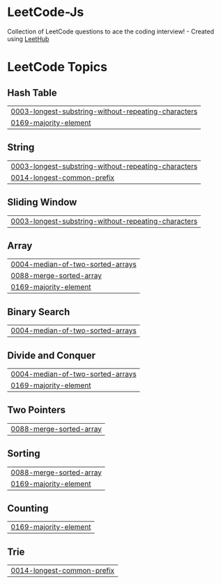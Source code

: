 # LeetCode-Js
Collection of LeetCode questions to ace the coding interview! - Created using [LeetHub](https://github.com/QasimWani/LeetHub)

<!---LeetCode Topics Start-->
# LeetCode Topics
## Hash Table
|  |
| ------- |
| [0003-longest-substring-without-repeating-characters](https://github.com/Enr1coFreitas/LeetCode-Js/tree/master/0003-longest-substring-without-repeating-characters) |
| [0169-majority-element](https://github.com/Enr1coFreitas/LeetCode-Js/tree/master/0169-majority-element) |
## String
|  |
| ------- |
| [0003-longest-substring-without-repeating-characters](https://github.com/Enr1coFreitas/LeetCode-Js/tree/master/0003-longest-substring-without-repeating-characters) |
| [0014-longest-common-prefix](https://github.com/Enr1coFreitas/LeetCode-Js/tree/master/0014-longest-common-prefix) |
## Sliding Window
|  |
| ------- |
| [0003-longest-substring-without-repeating-characters](https://github.com/Enr1coFreitas/LeetCode-Js/tree/master/0003-longest-substring-without-repeating-characters) |
## Array
|  |
| ------- |
| [0004-median-of-two-sorted-arrays](https://github.com/Enr1coFreitas/LeetCode-Js/tree/master/0004-median-of-two-sorted-arrays) |
| [0088-merge-sorted-array](https://github.com/Enr1coFreitas/LeetCode-Js/tree/master/0088-merge-sorted-array) |
| [0169-majority-element](https://github.com/Enr1coFreitas/LeetCode-Js/tree/master/0169-majority-element) |
## Binary Search
|  |
| ------- |
| [0004-median-of-two-sorted-arrays](https://github.com/Enr1coFreitas/LeetCode-Js/tree/master/0004-median-of-two-sorted-arrays) |
## Divide and Conquer
|  |
| ------- |
| [0004-median-of-two-sorted-arrays](https://github.com/Enr1coFreitas/LeetCode-Js/tree/master/0004-median-of-two-sorted-arrays) |
| [0169-majority-element](https://github.com/Enr1coFreitas/LeetCode-Js/tree/master/0169-majority-element) |
## Two Pointers
|  |
| ------- |
| [0088-merge-sorted-array](https://github.com/Enr1coFreitas/LeetCode-Js/tree/master/0088-merge-sorted-array) |
## Sorting
|  |
| ------- |
| [0088-merge-sorted-array](https://github.com/Enr1coFreitas/LeetCode-Js/tree/master/0088-merge-sorted-array) |
| [0169-majority-element](https://github.com/Enr1coFreitas/LeetCode-Js/tree/master/0169-majority-element) |
## Counting
|  |
| ------- |
| [0169-majority-element](https://github.com/Enr1coFreitas/LeetCode-Js/tree/master/0169-majority-element) |
## Trie
|  |
| ------- |
| [0014-longest-common-prefix](https://github.com/Enr1coFreitas/LeetCode-Js/tree/master/0014-longest-common-prefix) |
<!---LeetCode Topics End-->